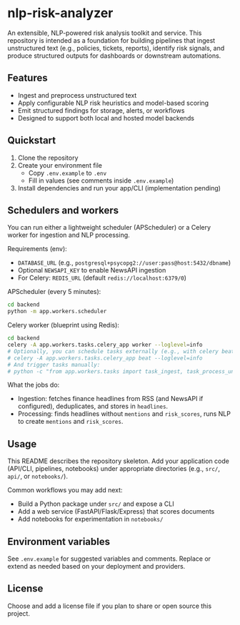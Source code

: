 # nlp-risk-analyzer

An extensible, NLP-powered risk analysis toolkit and service. This repository is intended as a foundation for building pipelines that ingest unstructured text (e.g., policies, tickets, reports), identify risk signals, and produce structured outputs for dashboards or downstream automations.

## Features

- Ingest and preprocess unstructured text
- Apply configurable NLP risk heuristics and model-based scoring
- Emit structured findings for storage, alerts, or workflows
- Designed to support both local and hosted model backends

## Quickstart

1) Clone the repository
2) Create your environment file
   - Copy `.env.example` to `.env`
   - Fill in values (see comments inside `.env.example`)
3) Install dependencies and run your app/CLI (implementation pending)

## Schedulers and workers

You can run either a lightweight scheduler (APScheduler) or a Celery worker for ingestion and NLP processing.

Requirements (env):

- `DATABASE_URL` (e.g., `postgresql+psycopg2://user:pass@host:5432/dbname`)
- Optional `NEWSAPI_KEY` to enable NewsAPI ingestion
- For Celery: `REDIS_URL` (default `redis://localhost:6379/0`)

APScheduler (every 5 minutes):

```bash
cd backend
python -m app.workers.scheduler
```

Celery worker (blueprint using Redis):

```bash
cd backend
celery -A app.workers.tasks.celery_app worker --loglevel=info
# Optionally, you can schedule tasks externally (e.g., with celery beat or a cron):
# celery -A app.workers.tasks.celery_app beat --loglevel=info
# And trigger tasks manually:
# python -c "from app.workers.tasks import task_ingest, task_process_unprocessed; task_ingest.delay(); task_process_unprocessed.delay()"
```

What the jobs do:

- Ingestion: fetches finance headlines from RSS (and NewsAPI if configured), deduplicates, and stores in `headlines`.
- Processing: finds headlines without `mentions` and `risk_scores`, runs NLP to create `mentions` and `risk_scores`.

## Usage

This README describes the repository skeleton. Add your application code (API/CLI, pipelines, notebooks) under appropriate directories (e.g., `src/`, `api/`, or `notebooks/`).

Common workflows you may add next:

- Build a Python package under `src/` and expose a CLI
- Add a web service (FastAPI/Flask/Express) that scores documents
- Add notebooks for experimentation in `notebooks/`

## Environment variables

See `.env.example` for suggested variables and comments. Replace or extend as needed based on your deployment and providers.

## License

Choose and add a license file if you plan to share or open source this project.

